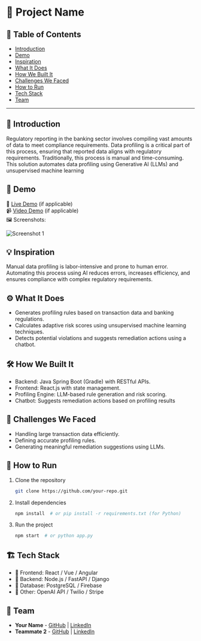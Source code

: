 # 🚀 Project Name

## 📌 Table of Contents
- [Introduction](#introduction)
- [Demo](#demo)
- [Inspiration](#inspiration)
- [What It Does](#what-it-does)
- [How We Built It](#how-we-built-it)
- [Challenges We Faced](#challenges-we-faced)
- [How to Run](#how-to-run)
- [Tech Stack](#tech-stack)
- [Team](#team)

---

## 🎯 Introduction
Regulatory reporting in the banking sector involves compiling vast amounts of data to meet
compliance requirements.
Data profiling is a critical part of this process, ensuring that reported data aligns with regulatory
requirements.
Traditionally, this process is manual and time-consuming. This solution automates data profiling
using Generative AI (LLMs) and unsupervised machine learning

## 🎥 Demo
🔗 [Live Demo](#) (if applicable)  
📹 [Video Demo](#) (if applicable)  
🖼️ Screenshots:

![Screenshot 1](link-to-image)

## 💡 Inspiration
Manual data profiling is labor-intensive and prone to human error. Automating this process using AI
reduces errors, increases efficiency, and ensures compliance with complex regulatory requirements.

## ⚙️ What It Does
- Generates profiling rules based on transaction data and banking regulations.
- Calculates adaptive risk scores using unsupervised machine learning techniques.
- Detects potential violations and suggests remediation actions using a chatbot.

## 🛠️ How We Built It
- Backend: Java Spring Boot (Gradle) with RESTful APIs.
- Frontend: React.js with state management.
- Profiling Engine: LLM-based rule generation and risk scoring.
- Chatbot: Suggests remediation actions based on profiling results

## 🚧 Challenges We Faced
- Handling large transaction data efficiently.
- Defining accurate profiling rules.
- Generating meaningful remediation suggestions using LLMs.

## 🏃 How to Run
1. Clone the repository  
   ```sh
   git clone https://github.com/your-repo.git
   ```
2. Install dependencies  
   ```sh
   npm install  # or pip install -r requirements.txt (for Python)
   ```
3. Run the project  
   ```sh
   npm start  # or python app.py
   ```

## 🏗️ Tech Stack
- 🔹 Frontend: React / Vue / Angular
- 🔹 Backend: Node.js / FastAPI / Django
- 🔹 Database: PostgreSQL / Firebase
- 🔹 Other: OpenAI API / Twilio / Stripe

## 👥 Team
- **Your Name** - [GitHub](#) | [LinkedIn](#)
- **Teammate 2** - [GitHub](#) | [LinkedIn](#)
